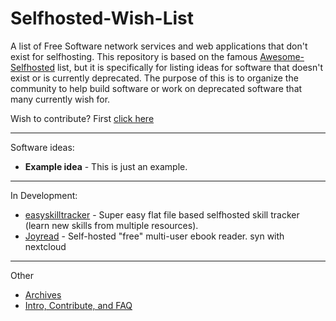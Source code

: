 # Selfhosted-Wish-List

A list of Free Software network services and web applications that don't exist for selfhosting. This repository is based on the famous [Awesome-Selfhosted](https://github.com/Kickball/awesome-selfhosted/blob/master/README.md) list, but it is specifically for listing ideas for software that doesn't exist or is currently deprecated. The purpose of this is to organize the community to help build software or work on deprecated software that many currently wish for.

Wish to contribute? First [click here](/Contribute.md)

--------------------
Software ideas:
<!-- BEGIN SOFTWARE LIST -->

- **Example idea** - This is just an example.


--------------------
In Development:
- [easyskilltracker](https://github.com/spech66/easyskilltracker) - Super easy flat file based selfhosted skill tracker (learn new skills from multiple resources).
- [Joyread](https://github.com/joyread/server) - Self-hosted "free" multi-user ebook reader. syn with nextcloud
--------------------
Other
- [Archives](/Archives.md)
- [Intro, Contribute, and FAQ](/Contribute.md)
